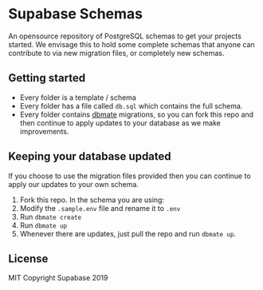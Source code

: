 # Supabase Schemas

An opensource repository of PostgreSQL schemas to get your projects started. We envisage this to hold some complete schemas that anyone can contribute to via new migration files, or completely new schemas. 

## Getting started

- Every folder is a template / schema
- Every folder has a file called `db.sql` which contains the full schema.
- Every folder contains [dbmate](https://github.com/amacneil/dbmate) migrations, so you can fork this repo and then continue to apply updates to your database as we make improvements.

## Keeping your database updated

If you choose to use the migration files provided then you can continue to apply our updates to your own schema.

1. Fork this repo. In the schema you are using:
2. Modify the `.sample.env` file and rename it to `.env`
3. Run `dbmate create`
3. Run `dbmate up`
4. Whenever there are updates, just pull the repo and run `dbmate up`.

## License

MIT
Copyright Supabase 2019